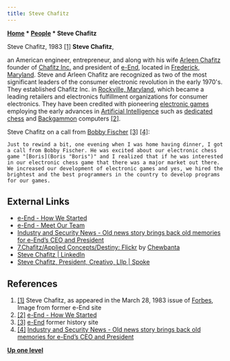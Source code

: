 ```yaml
---
title: Steve Chafitz
---
```

**[Home](Home "Home") \* [People](People "People") \* Steve Chafitz**



 [](http://www.eendusa.com/history.php) Steve Chafitz, 1983 <a id="cite-note-1" href="#cite-ref-1">[1]</a> 
**Steve Chafitz**,  

an American engineer, entrepreneur, and along with his wife [Arleen Chafitz](Arleen_Chafitz "Arleen Chafitz") founder of [Chafitz Inc.](Chafitz "Chafitz") and president of [e-End](Chafitz#e-End "Chafitz"), located in [Frederick, Maryland](https://en.wikipedia.org/wiki/Frederick,_Maryland). Steve and Arleen Chafitz are recognized as two of the most significant leaders of the consumer electronic revolution in the early 1970's. They established Chafitz Inc. in [Rockville, Maryland](https://en.wikipedia.org/wiki/Rockville,_Maryland), which became a leading retailers and electronics fulfillment organizations for consumer electronics. They have been credited with pioneering [electronic games](Games "Games") employing the early advances in [Artificial Intelligence](Artificial_Intelligence "Artificial Intelligence") such as [dedicated chess](Dedicated_Chess_Computers "Dedicated Chess Computers") and [Backgammon](Backgammon "Backgammon") computers <a id="cite-note-2" href="#cite-ref-2">[2]</a>. 






Steve Chafitz on a call from [Bobby Fischer](https://en.wikipedia.org/wiki/Bobby_Fischer) <a id="cite-note-3" href="#cite-ref-3">[3]</a> <a id="cite-note-4" href="#cite-ref-4">[4]</a>:




```
Just to rewind a bit, one evening when I was home having dinner, I got a call from Bobby Fischer. He was excited about our electronic chess game "[Boris](Boris "Boris")" and I realized that if he was interested in our electronic chess game that there was a major market out there. We increased our development of electronic games and yes, we hired the brightest and the best programmers in the country to develop programs for our games. 

```

## External Links


* [e-End - How We Started](https://www.eendusa.com/how-we-started/)
* [e-End - Meet Our Team](https://www.eendusa.com/meet-our-team/)
* [Industry and Security News - Old news story brings back old memories for e-End’s CEO and President](https://www.eendusa.com/indusry-news/old-story-brings-back-old-memories?rq=Bobby%20Fischer)
* [7.Chafitz/Applied Concepts/Destiny: Flickr](http://www.flickr.com/photos/10261668@N05/sets/72157600923816639/detail/) by [Chewbanta](Steve_Blincoe "Steve Blincoe")
* [Steve Chafitz | LinkedIn](http://www.linkedin.com/pub/steve-chafitz/b/718/738)
* [Steve Chafitz, President, Creativo, Lllp | Spoke](http://www.spoke.com/info/pFdVUnH/SteveChafitz)


## References


1. <a id="cite-ref-1" href="#cite-note-1">[1]</a> Steve Chafitz, as appeared in the March 28, 1983 issue of [Forbes](https://en.wikipedia.org/wiki/Forbes), Image from former e-End site
2. <a id="cite-ref-2" href="#cite-note-2">[2]</a> [e-End - How We Started](https://www.eendusa.com/how-we-started/)
3. <a id="cite-ref-3" href="#cite-note-3">[3]</a> [e-End](https://www.eendusa.com/) former history site
4. <a id="cite-ref-4" href="#cite-note-4">[4]</a> [Industry and Security News - Old news story brings back old memories for e-End’s CEO and President](https://www.eendusa.com/indusry-news/old-story-brings-back-old-memories?rq=Bobby%20Fischer)

**[Up one level](People "People")**







 

